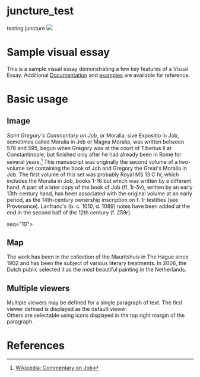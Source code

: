 # juncture_test
testing juncture
<a href="https://juncture-digital.org"><img src="https://juncture-digital.org/images/ve-button.png"></a>

<param ve-config 
       title="Biblical Commentaries"
       author="My test"
       banner="https://iiif.juncture-digital.org/banner/?url=https://upload.wikimedia.org/wikipedia/commons/f/f2/20141024_HildesheimCathedral_Niedersachsen_BernwardsTuer_DSCN0138_PtrQs.jpg" 
       layout="vertical">

<!-- Entities discussed throughout the essay are typically defined before the essay text and
     are thus available in all text.  Entity identifiers (QIDs) can be found in either
     Wikipedia or Wikidata (https://www.wikidata.org)> -->
<param ve-entity eid="Q185372"> <!-- Girl with a Pearl Earring painting -->
<param ve-entity eid="Q41264"> <!-- Johannes Vermeer -->
<param ve-entity eid="Q221092"> <!-- Mauritshuis -->
<param ve-entity eid="Q36600"> <!-- The Hague -->

# Sample visual essay

This is a sample visual essay demonstrating a few key features of a Visual Essay. Additional [Documentation](https://github.com/JSTOR-Labs/juncture/wiki) and [examples](https://jstor-labs.github.io/juncture-examples) are available for reference.
<param ve-image 
       manifest="https://api.bl.uk/metadata/iiif/ark:/81055/vdc_100059911875.0x000001/manifest.json">

# Basic usage

## Image

_Saint Gregory's Commentary on Job_, or Moralia, sive Expositio in Job, sometimes called Moralia in Job or Magna Moralia, was written between 578 and 595, begun when Gregory was at the court of Tiberius II at Constantinople, but finished only after he had already been in Rome for several years.[^1] This manuscript was originally the second volume of a two-volume set containing the book of Job and Gregory the Great's Moralia in Job. The first volume of this set was probably Royal MS 13 C IV, which includes the Moralia in Job, books 1-16 but which was written by a different hand. A part of a later copy of the book of Job (ff. 1r-5v), written by an early 13th-century hand, has been associated with the original volume at an early period, as the 14th-century ownership inscription on f. 1r testifies (see Provenance). Lanfranc's (b. c. 1010, d. 1089) notes have been added at the end in the second half of the 12th century (f. 259r).
<param ve-image 
       label="British Library Royal MS 6 C VI The Book of Job (24-42); Gregory the Great, Moralia in Job (books 17-35); Lanfranc's notes on Moralia in Job" 
       description="fol. 4v" 
       license="https://www.bl.uk/help/how-to-reuse-images-of-unpublished-manuscripts" 
       url="https://api.bl.uk/metadata/iiif/ark:/81055/vdc_100059911875.0x000001/manifest.json">
 seq="10">
    

## Map

The work has been in the collection of the Mauritshuis in The Hague since 1902 and has been the subject of various 
literary treatments. In 2006, the Dutch public selected it as the most beautiful painting in the Netherlands.
<param ve-map center="Q36600" zoom="11" prefer-geojson>

## Multiple viewers

Multiple viewers may be defined for a single paragraph of text.  The first viewer defined is displayed as the default viewer.  
Others are selectable using icons displayed in the top right margin of the paragraph.
<param ve-image 
       manifest="https://api.bl.uk/metadata/iiif/ark:/81055/vdc_100059911875.0x000001/manifest.json">
<param ve-map center="Q36600" zoom="11">

# References

[^1]: [Wikipedia: Commentary on Job](https://en.wikipedia.org/wiki/Commentary_on_Job)
